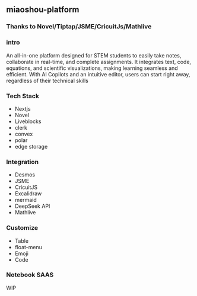## miaoshou-platform


### Thanks to Novel/Tiptap/JSME/CricuitJs/Mathlive

### intro

An all-in-one platform designed for STEM students to easily take notes, collaborate in real-time, and complete assignments. It integrates text, code, equations, and scientific visualizations, making learning seamless and efficient. With AI Copilots and an intuitive editor, users can start right away, regardless of their technical skills

### Tech Stack

- Nextjs
- Novel
- Liveblocks
- clerk
- convex
- polar
- edge storage

### Integration

- Desmos
- JSME
- CricuitJS
- Excalidraw
- mermaid
- DeepSeek API
- Mathlive

### Customize

- Table
- float-menu
- Emoji
- Code

### Notebook SAAS

WIP

